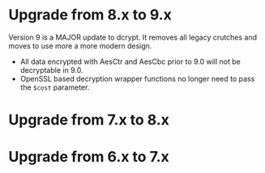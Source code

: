 # Upgrade from 8.x to 9.x
Version 9 is a MAJOR update to dcrypt.
It removes all legacy crutches and moves to use more a more modern design.

- All data encrypted with AesCtr and AesCbc prior to 9.0 will not be decryptable in 9.0.
- OpenSSL based decryption wrapper functions no longer need to pass the `$cost` parameter.


# Upgrade from 7.x to 8.x

# Upgrade from 6.x to 7.x
